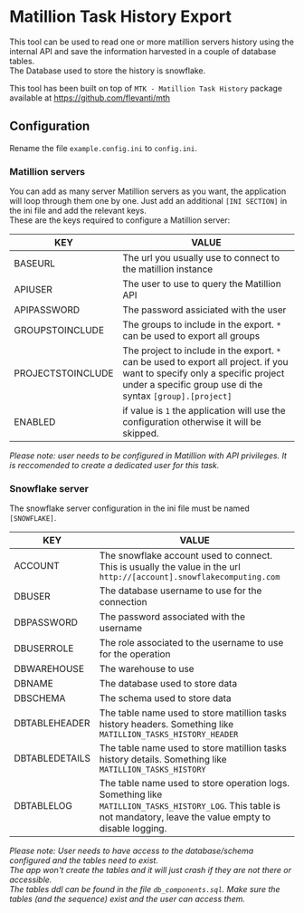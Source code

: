 # Matillion Task History Export

This tool can be used to read one or more matillion servers history using the internal API and save the information
harvested in a couple of database tables.  
The Database used to store the history is snowflake.

This tool has been built on top of  `MTK - Matillion Task History` package available at https://github.com/flevanti/mth

## Configuration

Rename the file `example.config.ini` to `config.ini`.

### Matillion servers

You can add as many server Matillion servers as you want, the application will loop through them one by one. Just add an
additional `[INI SECTION]` in the ini file and add the relevant keys.  
These are the keys required to configure a Matillion server:

| KEY               | VALUE                                                                                                                                                                                    |
|-------------------|------------------------------------------------------------------------------------------------------------------------------------------------------------------------------------------|
| BASEURL           | The url you usually use to connect to the matillion instance                                                                                                                             |
| APIUSER           | The user to use to query the Matillion API                                                                                                                                               |
| APIPASSWORD       | The password assiciated with the user                                                                                                                                                    |
| GROUPSTOINCLUDE   | The groups to include in the export. `*` can be used to export all groups                                                                                                                |
| PROJECTSTOINCLUDE | The project to include in the export. `*` can be used to export all project. if you want to specify only a specific project under a specific group use di the syntax `[group].[project]` |
| ENABLED           | if value is `1` the application will use the configuration otherwise it will be skipped.                                                                                                 |

_Please note: user needs to be configured in Matillion with API privileges. It is reccomended to create a dedicated user
for this task._

### Snowflake server

The snowflake server configuration in the ini file must be named `[SNOWFLAKE]`.

| KEY            | VALUE                                                                                                                                                             |
|----------------|-------------------------------------------------------------------------------------------------------------------------------------------------------------------|
| ACCOUNT        | The snowflake account used to connect. This is usually the value in the url `http://[account].snowflakecomputing.com`                                             |
| DBUSER         | The database username to use for the connection                                                                                                                   |
| DBPASSWORD     | The password associated with the username                                                                                                                         |
| DBUSERROLE     | The role associated to the username to use for the operation                                                                                                      |
| DBWAREHOUSE    | The warehouse to use                                                                                                                                              |
| DBNAME         | The database used to store data                                                                                                                                   |
| DBSCHEMA       | The schema used to store data                                                                                                                                     |
| DBTABLEHEADER  | The table name used to store matillion tasks history headers. Something like `MATILLION_TASKS_HISTORY_HEADER`                                                     |
| DBTABLEDETAILS | The table name used to store matillion tasks history details. Something like `MATILLION_TASKS_HISTORY`                                                            |
| DBTABLELOG     | The table name used to store operation logs. Something like `MATILLION_TASKS_HISTORY_LOG`. This table is not mandatory, leave the value empty to disable logging. |

_Please note: User needs to have access to the database/schema configured and the tables need to exist.  
The app won't create the tables and it will just crash if they are not there or accessible.  
The tables ddl can be found in the file `db_components.sql`. Make sure the tables (and the sequence) exist and the user
can access them._
